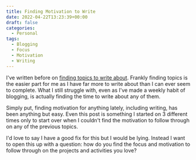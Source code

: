 ```yaml
---
title: Finding Motivation to Write
date: 2022-04-22T13:23:39+00:00
draft: false
categories:
  - Personal
tags:
  - Blogging
  - Focus
  - Motivation
  - Writing
---
```


I've written before on [finding topics to write about][1]. Frankly finding topics is the easier part for me as I have far more to write about than I can ever seem to complete. What I still struggle with, even as I've made a weekly habit of blogging, is actually finding the time to write about any of them.

Simply put, finding motivation for anything lately, including writing, has been anything but easy. Even this post is something I started on 3 different times only to start over when I couldn't find the motivation to follow through on any of the previous topics.

I'd love to say I have a good fix for this but I would be lying. Instead I want to open this up with a question: how do you find the focus and motivation to follow through on the projects and activities you love?

 [1]: /2021/12/generating-new-blog-post-ideas/